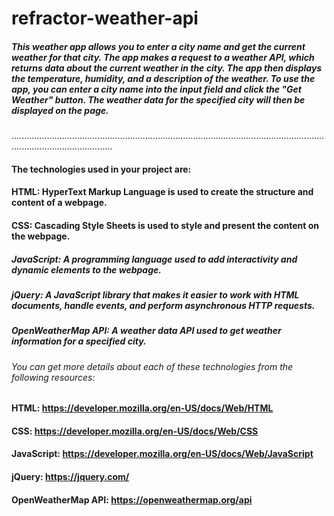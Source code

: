 # refractor-weather-api

#####  This weather app allows you to enter a city name and get the current weather for that city. The app makes a request to a weather API, which returns data about the current weather in the city. The app then displays the temperature, humidity, and a description of the weather. To use the app, you can enter a city name into the input field and click the "Get Weather" button. The weather data for the specified city will then be displayed on the page.

....................................................................................................................................................................

#### The technologies used in your project are:

#### HTML: HyperText Markup Language is used to create the structure and content of a webpage.
#### CSS: Cascading Style Sheets is used to style and present the content on the webpage.
##### JavaScript: A programming language used to add interactivity and dynamic elements to the webpage.
##### jQuery: A JavaScript library that makes it easier to work with HTML documents, handle events, and perform asynchronous HTTP requests.
##### OpenWeatherMap API: A weather data API used to get weather information for a specified city.
###### You can get more details about each of these technologies from the following resources:

#### HTML: https://developer.mozilla.org/en-US/docs/Web/HTML
#### CSS: https://developer.mozilla.org/en-US/docs/Web/CSS
#### JavaScript: https://developer.mozilla.org/en-US/docs/Web/JavaScript
#### jQuery: https://jquery.com/
#### OpenWeatherMap API: https://openweathermap.org/api